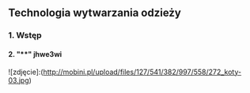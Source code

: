 ## Technologia wytwarzania odzieży

### 1. Wstęp
#### 2. "**" jhwe3wi
![zdjęcie]:(http://mobini.pl/upload/files/127/541/382/997/558/272_koty-03.jpg)
